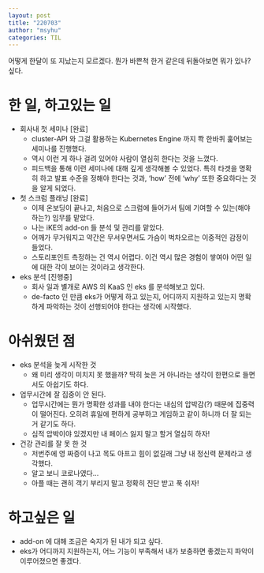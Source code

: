 ```yaml
---
layout: post
title: "220703"
author: "msyhu"
categories: TIL
---
```


어떻게 한달이 또 지났는지 모르겠다. 뭔가 바쁜척 한거 같은데 뒤돌아보면 뭐가 있나? 싶다.

# 한 일, 하고있는 일

- 회사내 첫 세미나 [완료]
    - cluster-API 와 그걸 활용하는 Kubernetes Engine 까지 쫙 한바퀴 훑어보는 세미나를 진행했다.
    - 역시 이런 게 하나 걸려 있어야 사람이 열심히 한다는 것을 느꼈다.
    - 피드백을 통해 이런 세미나에 대해 깊게 생각해볼 수 있었다. 특히 타겟을 명확히 하고 발표 수준을 정해야 한다는 것과, ‘how’ 전에 ‘why’ 또한 중요하다는 것을 알게 되었다.
- 첫 스크럼 플래닝 [완료]
    - 이제 온보딩이 끝나고, 처음으로 스크럼에 들어가서 팀에 기여할 수 있는(해야 하는?) 임무를 맡았다.
    - 나는 iKE의 add-on 들 분석 및 관리를 맡았다.
    - 어깨가 무거워지고 약간은 무서우면서도 가슴이 벅차오르는 이중적인 감정이 들었다.
    - 스토리포인트 측정하는 건 역시 어렵다. 이건 역시 많은 경험이 쌓여야 어떤 일에 대한 각이 보이는 것이라고 생각한다.
- eks 분석 [진행중]
    - 회사 일과 별개로 AWS 의 KaaS 인 eks 를 분석해보고 있다.
    - de-facto 인 만큼 eks가 어떻게 하고 있는지, 어디까지 지원하고 있는지 명확하게 파악하는 것이 선행되어야 한다는 생각에 시작했다.

# 아쉬웠던 점

- eks 분석을 늦게 시작한 것
    - 왜 미리 생각이 미치지 못 했을까? 딱히 늦은 거 아니라는 생각이 한편으로 들면서도 아쉽기도 하다.
- 업무시간에 잘 집중이 안 된다.
    - 업무시간에는 뭔가 명확한 성과를 내야 한다는 내심의 압박감(?) 때문에 집중력이 떨어진다. 오히려 휴일에 편하게 공부하고 게임하고 같이 하니까 더 잘 되는거 같기도 하다.
    - 심적 압박이야 있겠지만 내 페이스 잃지 말고 할거 열심히 하자!
- 건강 관리를 잘 못 한 것
    - 저번주에 영 짜증이 나고 목도 아프고 힘이 없길래 그냥 내 정신력 문제라고 생각했다.
    - 알고 보니 코로나였다…
    - 아플 때는 괜히 객기 부리지 말고 정확히 진단 받고 푹 쉬자!

# 하고싶은 일

- add-on 에 대해 조금은 숙지가 된 내가 되고 싶다.
- eks가 어디까지 지원하는지, 어느 기능이 부족해서 내가 보충하면 좋겠는지 파악이 이루어졌으면 좋겠다.
